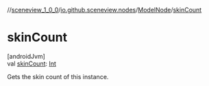 //[sceneview_1_0_0](../../../index.md)/[io.github.sceneview.nodes](../index.md)/[ModelNode](index.md)/[skinCount](skin-count.md)

# skinCount

[androidJvm]\
val [skinCount](skin-count.md): [Int](https://kotlinlang.org/api/latest/jvm/stdlib/kotlin/-int/index.html)

Gets the skin count of this instance.
